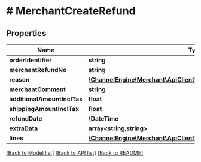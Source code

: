 # # MerchantCreateRefund

## Properties

Name | Type | Description | Notes
------------ | ------------- | ------------- | -------------
**orderIdentifier** | **string** |  | [optional]
**merchantRefundNo** | **string** |  | [optional]
**reason** | [**\ChannelEngine\Merchant\ApiClient\Model\RefundReason**](RefundReason.md) |  | [optional]
**merchantComment** | **string** |  | [optional]
**additionalAmountInclTax** | **float** |  | [optional]
**shippingAmountInclTax** | **float** |  | [optional]
**refundDate** | **\DateTime** |  | [optional]
**extraData** | **array<string,string>** |  | [optional]
**lines** | [**\ChannelEngine\Merchant\ApiClient\Model\MerchantCreateRefundLine[]**](MerchantCreateRefundLine.md) |  | [optional]

[[Back to Model list]](../../README.md#models) [[Back to API list]](../../README.md#endpoints) [[Back to README]](../../README.md)
